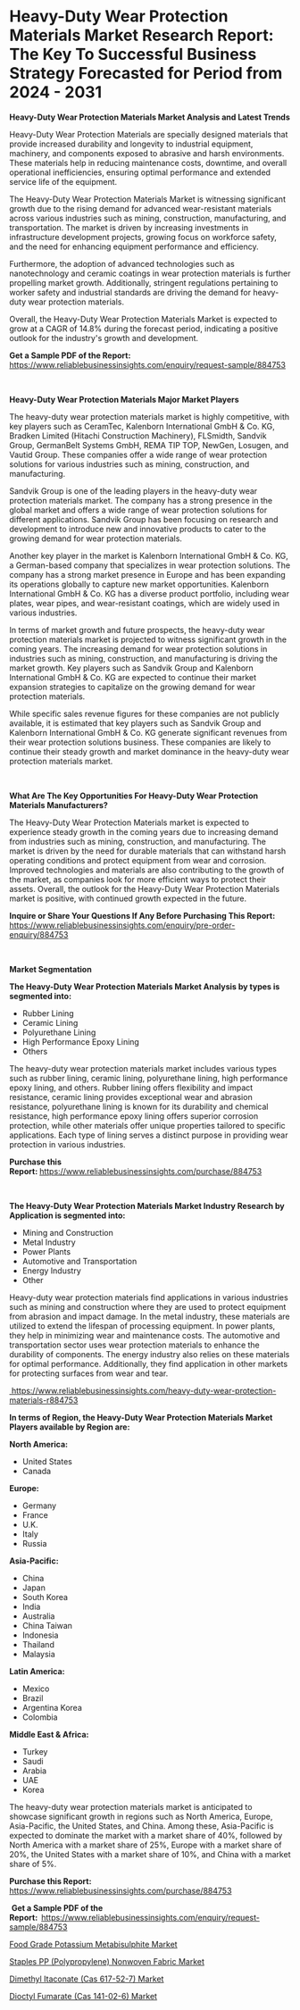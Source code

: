 <p><h1>Heavy-Duty Wear Protection Materials Market Research Report: The Key To Successful Business Strategy Forecasted for Period from 2024 - 2031</h1></p><p><strong>Heavy-Duty Wear Protection Materials Market Analysis and Latest Trends</strong></p>
<p><p>Heavy-Duty Wear Protection Materials are specially designed materials that provide increased durability and longevity to industrial equipment, machinery, and components exposed to abrasive and harsh environments. These materials help in reducing maintenance costs, downtime, and overall operational inefficiencies, ensuring optimal performance and extended service life of the equipment.</p><p>The Heavy-Duty Wear Protection Materials Market is witnessing significant growth due to the rising demand for advanced wear-resistant materials across various industries such as mining, construction, manufacturing, and transportation. The market is driven by increasing investments in infrastructure development projects, growing focus on workforce safety, and the need for enhancing equipment performance and efficiency.</p><p>Furthermore, the adoption of advanced technologies such as nanotechnology and ceramic coatings in wear protection materials is further propelling market growth. Additionally, stringent regulations pertaining to worker safety and industrial standards are driving the demand for heavy-duty wear protection materials.</p><p>Overall, the Heavy-Duty Wear Protection Materials Market is expected to grow at a CAGR of 14.8% during the forecast period, indicating a positive outlook for the industry's growth and development.</p></p>
<p><strong>Get a Sample PDF of the Report:&nbsp;</strong> <a href="https://www.reliablebusinessinsights.com/enquiry/request-sample/884753">https://www.reliablebusinessinsights.com/enquiry/request-sample/884753</a></p>
<p>&nbsp;</p>
<p><strong>Heavy-Duty Wear Protection Materials Major Market Players</strong></p>
<p><p>The heavy-duty wear protection materials market is highly competitive, with key players such as CeramTec, Kalenborn International GmbH & Co. KG, Bradken Limited (Hitachi Construction Machinery), FLSmidth, Sandvik Group, GermanBelt Systems GmbH, REMA TIP TOP, NewGen, Losugen, and Vautid Group. These companies offer a wide range of wear protection solutions for various industries such as mining, construction, and manufacturing.</p><p>Sandvik Group is one of the leading players in the heavy-duty wear protection materials market. The company has a strong presence in the global market and offers a wide range of wear protection solutions for different applications. Sandvik Group has been focusing on research and development to introduce new and innovative products to cater to the growing demand for wear protection materials.</p><p>Another key player in the market is Kalenborn International GmbH & Co. KG, a German-based company that specializes in wear protection solutions. The company has a strong market presence in Europe and has been expanding its operations globally to capture new market opportunities. Kalenborn International GmbH & Co. KG has a diverse product portfolio, including wear plates, wear pipes, and wear-resistant coatings, which are widely used in various industries.</p><p>In terms of market growth and future prospects, the heavy-duty wear protection materials market is projected to witness significant growth in the coming years. The increasing demand for wear protection solutions in industries such as mining, construction, and manufacturing is driving the market growth. Key players such as Sandvik Group and Kalenborn International GmbH & Co. KG are expected to continue their market expansion strategies to capitalize on the growing demand for wear protection materials.</p><p>While specific sales revenue figures for these companies are not publicly available, it is estimated that key players such as Sandvik Group and Kalenborn International GmbH & Co. KG generate significant revenues from their wear protection solutions business. These companies are likely to continue their steady growth and market dominance in the heavy-duty wear protection materials market.</p></p>
<p>&nbsp;</p>
<p><strong>What Are The Key Opportunities For Heavy-Duty Wear Protection Materials Manufacturers?</strong></p>
<p><p>The Heavy-Duty Wear Protection Materials market is expected to experience steady growth in the coming years due to increasing demand from industries such as mining, construction, and manufacturing. The market is driven by the need for durable materials that can withstand harsh operating conditions and protect equipment from wear and corrosion. Improved technologies and materials are also contributing to the growth of the market, as companies look for more efficient ways to protect their assets. Overall, the outlook for the Heavy-Duty Wear Protection Materials market is positive, with continued growth expected in the future.</p></p>
<p><strong>Inquire or Share Your Questions If Any Before Purchasing This Report:</strong> <a href="https://www.reliablebusinessinsights.com/enquiry/pre-order-enquiry/884753">https://www.reliablebusinessinsights.com/enquiry/pre-order-enquiry/884753</a></p>
<p>&nbsp;</p>
<p><strong>Market Segmentation</strong></p>
<p><strong>The Heavy-Duty Wear Protection Materials Market Analysis by types is segmented into:</strong></p>
<p><ul><li>Rubber Lining</li><li>Ceramic Lining</li><li>Polyurethane Lining</li><li>High Performance Epoxy Lining</li><li>Others</li></ul></p>
<p><p>The heavy-duty wear protection materials market includes various types such as rubber lining, ceramic lining, polyurethane lining, high performance epoxy lining, and others. Rubber lining offers flexibility and impact resistance, ceramic lining provides exceptional wear and abrasion resistance, polyurethane lining is known for its durability and chemical resistance, high performance epoxy lining offers superior corrosion protection, while other materials offer unique properties tailored to specific applications. Each type of lining serves a distinct purpose in providing wear protection in various industries.</p></p>
<p><strong>Purchase this Report:&nbsp;</strong><a href="https://www.reliablebusinessinsights.com/purchase/884753">https://www.reliablebusinessinsights.com/purchase/884753</a></p>
<p>&nbsp;</p>
<p><strong>The Heavy-Duty Wear Protection Materials Market Industry Research by Application is segmented into:</strong></p>
<p><ul><li>Mining and Construction</li><li>Metal Industry</li><li>Power Plants</li><li>Automotive and Transportation</li><li>Energy Industry</li><li>Other</li></ul></p>
<p><p>Heavy-duty wear protection materials find applications in various industries such as mining and construction where they are used to protect equipment from abrasion and impact damage. In the metal industry, these materials are utilized to extend the lifespan of processing equipment. In power plants, they help in minimizing wear and maintenance costs. The automotive and transportation sector uses wear protection materials to enhance the durability of components. The energy industry also relies on these materials for optimal performance. Additionally, they find application in other markets for protecting surfaces from wear and tear.</p></p>
<p><a href="https://www.reliablebusinessinsights.com/heavy-duty-wear-protection-materials-r884753">&nbsp;https://www.reliablebusinessinsights.com/heavy-duty-wear-protection-materials-r884753</a></p>
<p><strong>In terms of Region, the Heavy-Duty Wear Protection Materials Market Players available by Region are:</strong></p>
<p>
    <p> <strong> North America: </strong>
        <ul>
            <li>United States</li>
            <li>Canada</li>
        </ul>
        </p> 
    <p> <strong> Europe: </strong>
        <ul>
            <li>Germany</li>
            <li>France</li>
            <li>U.K.</li>
            <li>Italy</li>
            <li>Russia</li>
        </ul>
        </p> 
    <p> <strong> Asia-Pacific: </strong>
        <ul>
            <li>China</li>
            <li>Japan</li>
            <li>South Korea</li>
            <li>India</li>
            <li>Australia</li>
            <li>China Taiwan</li>
            <li>Indonesia</li>
            <li>Thailand</li>
            <li>Malaysia</li>
        </ul>
        </p> 
    <p> <strong> Latin America: </strong>
        <ul>
            <li>Mexico</li>
            <li>Brazil</li>
            <li>Argentina Korea</li>
            <li>Colombia</li>
        </ul>
        </p> 
    <p> <strong> Middle East & Africa: </strong>
        <ul>
            <li>Turkey</li>
            <li>Saudi</li>
            <li>Arabia</li>
            <li>UAE</li>
            <li>Korea</li>
        </ul>
    </p>
    </p>
<p><p>The heavy-duty wear protection materials market is anticipated to showcase significant growth in regions such as North America, Europe, Asia-Pacific, the United States, and China. Among these, Asia-Pacific is expected to dominate the market with a market share of 40%, followed by North America with a market share of 25%, Europe with a market share of 20%, the United States with a market share of 10%, and China with a market share of 5%.</p></p>
<p><strong>Purchase this Report: </strong><a href="https://www.reliablebusinessinsights.com/purchase/884753">https://www.reliablebusinessinsights.com/purchase/884753</a></p>
<p>&nbsp;<strong>Get a Sample PDF of the Report:&nbsp;&nbsp;</strong><a href="https://www.reliablebusinessinsights.com/enquiry/request-sample/884753">https://www.reliablebusinessinsights.com/enquiry/request-sample/884753</a></p>
<p><strong></strong></p>
<p><p><a href="https://www.linkedin.com/pulse/global-food-grade-potassium-metabisulphite-market-exploring-hcydc">Food Grade Potassium Metabisulphite Market</a></p><p><a href="https://www.linkedin.com/pulse/staples-pp-polypropylene-nonwoven-fabric-market-size-share-zbmgc">Staples PP (Polypropylene) Nonwoven Fabric Market</a></p><p><a href="https://github.com/AidaLakin1908/Market-Research-Report-List-1/blob/main/dimethyl-itaconate-cas-617-52-7-market.md">Dimethyl Itaconate (Cas 617-52-7) Market</a></p><p><a href="https://github.com/waughhelen1/Market-Research-Report-List-1/blob/main/dioctyl-fumarate-cas-141-02-6-market.md">Dioctyl Fumarate (Cas 141-02-6) Market</a></p></p>